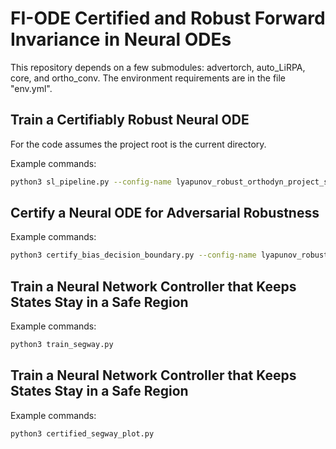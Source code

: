 # FI-ODE Certified and Robust Forward Invariance in Neural ODEs

This repository depends on a few submodules: advertorch, auto_LiRPA, core, and ortho_conv.
The environment requirements are in the file "env.yml".

## Train a Certifiably Robust Neural ODE
For the code assumes the project root is the current directory.

Example commands:

```bash
python3 sl_pipeline.py --config-name lyapunov_robust_orthodyn_project_simplex_lips_cone +module/lya_cand=DecisionBoundary +dataset=CIFAR10 ++gpus=1 ++batch_size=128 ++val_batch_size=256 ++data_loader_workers=4 ++module.h_dist_lim=15. ++module.opt_name=Adam ++module.lr=5e-3 ++module.t_max=1 ++module.weight_decay=0. ++module.warmup=-1 ++module.dynamics.kappa=2.0 ++module.max_epochs=300 ++module.h_sample_size=256 ++module.dynamics.alpha_1=100. ++module.dynamics.sigma_1=0.02 ++module.dynamics.alpha_2=20. ++module.val_ode_tol=1e-3 ++module.val_ode_solver=dopri5 ++module.dynamics.scale_nominal=True ++module.adv_train=False ++module.dynamics.cayley=True ++module.dynamics.kappa_length=0
```

## Certify a Neural ODE for Adversarial Robustness

Example commands:

```bash
python3 certify_bias_decision_boundary.py --config-name lyapunov_robust_orthodyn_project_simplex_lips +dataset=CIFAR10 +model_file=<MODEL_PATH> +module/lya_cand=DecisionBoundary ++start_ind=0 ++end_ind=10000 ++T=40 ++batches=400 ++load_grid=True ++grid_name="grid_40.pt" ++norm="2" ++gpus=1 ++data_loader_workers=4 ++module.h_dist_lim=15. ++module.dynamics.alpha_1=100. ++module.dynamics.sigma_1=0.02 ++module.dynamics.alpha_2=20. ++module.val_ode_tol=1e-3 ++module.val_ode_solver=dopri5 ++module.dynamics.scale_nominal=False ++module.dynamics.cayley=True ++module.dynamics.activation=ReLU ++module.lya_cand.log_mode=False ++download=False hydra.run.dir=. hydra.output_subdir=null hydra/job_logging=disabled hydra/hydra_logging=disabled
```

## Train a Neural Network Controller that Keeps States Stay in a Safe Region

Example commands:

```bash
python3 train_segway.py
```

## Train a Neural Network Controller that Keeps States Stay in a Safe Region

Example commands:

```bash
python3 certified_segway_plot.py
```